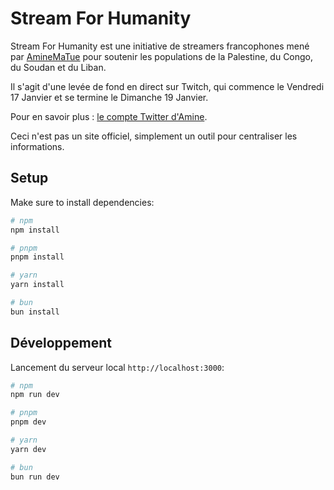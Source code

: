 # Stream For Humanity

Stream For Humanity est une initiative de streamers francophones mené par [AmineMaTue](https://x.com/AmineMaTue) pour soutenir les populations de la Palestine, du Congo, du Soudan et du Liban.

Il s'agit d'une levée de fond en direct sur Twitch, qui commence le Vendredi 17 Janvier et se termine le Dimanche 19 Janvier.

Pour en savoir plus : [le compte Twitter d'Amine](https://x.com/AmineMaTue).

Ceci n'est pas un site officiel, simplement un outil pour centraliser les informations.

## Setup

Make sure to install dependencies:

```bash
# npm
npm install

# pnpm
pnpm install

# yarn
yarn install

# bun
bun install
```

## Développement

Lancement du serveur local `http://localhost:3000`:

```bash
# npm
npm run dev

# pnpm
pnpm dev

# yarn
yarn dev

# bun
bun run dev
```
